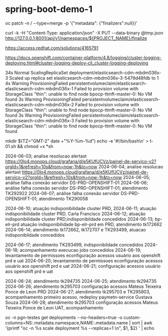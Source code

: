 # spring-boot-demo-1

oc patch -n <project-name> <object-kind>/<object-name> --type=merge -p '{"metadata": {"finalizers":null}}'


curl -k -H "Content-Type: application/json" -X PUT --data-binary @tmp.json http://127.0.0.1:8001/api/v1/namespaces/${PROJECT_NAME}/finalize


https://access.redhat.com/solutions/4165791


https://docs.openshift.com/container-platform/4.8/logging/cluster-logging-deploying.html#cluster-logging-deploy-cli_cluster-logging-deploying


34s         Normal    ScalingReplicaSet     deployment/elasticsearch-cdm-mbdm036x-3                            Scaled up replica set elasticsearch-cdm-mbdm036x-3-5479d48fdb to 1
4s          Warning   ProvisioningFailed    persistentvolumeclaim/elasticsearch-elasticsearch-cdm-mbdm036x-1   Failed to provision volume with StorageClass "thin": unable to find node bpocp-ttmft-master-0: No VM found
3s          Warning   ProvisioningFailed    persistentvolumeclaim/elasticsearch-elasticsearch-cdm-mbdm036x-2   Failed to provision volume with StorageClass "thin": unable to find node bpocp-ttmft-master-0: No VM found
3s          Warning   ProvisioningFailed    persistentvolumeclaim/elasticsearch-elasticsearch-cdm-mbdm036x-3   Failed to provision volume with StorageClass "thin": unable to find node bpocp-ttmft-master-0: No VM found



 mkdir $(TZ="GMT-2" date +"%Y-%m-%d")
echo -e  '#!/bin/bash\n' > t-01.sh && chmod +x *sh


2024-06-03; analise resolucao alertast https://0lo4.monops.cloud/grafana/d/e5KUfUCVz/painel-de-servico-v2?orgId=1&refresh=10s&from=now-1h&to=now
2024-06-04; analise resolucao alertast https://0lo4.monops.cloud/grafana/d/e5KUfUCVz/painel-de-servico-v2?orgId=1&refresh=10s&from=now-1h&to=now
2024-06-05; análise falha conexão servidor DS-PRD-OPENSHIFT-01
2024-06-06; análise falha conexão servidor DS-PRD-OPENSHIFT-01; atendimento TK292922
2024-06-07; análise falha conexão servidor DS-PRD-OPENSHIFT-01; atendimento TK290058

2024-06-10; atuação indisponibilidade cluster PRD, 
2024-06-11; atuação indisponibilidade cluster PRD, Carla Francisco
2024-06-12; atuação indisponibilidade cluster PRD;indisponibildade concedidos
2024-06-13; bp-elr-prd atuação indisponibilidade bp-elr-prd em PRD, atendimento tk172662
2024-06-14; atendimento tk172662, tk172707 e TK293499, atuacao indisponibildade concedidos

2024-06-17; atendimento TK293499, indisponibildade concedidos
2024-06-18; acompanhamento execucao jobs concedidos
2024-06-19; levantamento de permissoes econfiguração acessos usuário aos openshift prd e uat
2024-06-20; levantamento de permissoes econfiguração acessos usuário aos openshift prd e uat
2024-06-21; configuração acessos usuário aos openshift prd e uat

2024-06-24; atendimento tk294735
2024-06-25; atendimento tk294735
2024-06-26; atendimento tk295703 configuração acessos Mateus Teixeira Ponce de Leon PRD
2024-06-27; atendimento tk295703 e TK295803, acompanhamento primeiro acesso, redeploy paymetn-service Gustava Souza
2024-06-28; atendimento tk295703 configuração acessos Mateus Teixeira Ponce de Leon UAT, acompanhamento 


oc -n pgn-testes get deployments --no-headers=true -o custom-columns=NS:.metadata.namespace,NAME:.metadata.name | sort | awk '{printf "oc -n %s scale deployment  %s --replicas=1  \n", $1, $2} ' | echo

